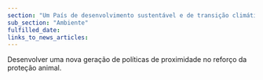 ```yaml
---
section: "Um País de desenvolvimento sustentável e de transição climática"
sub_section: "Ambiente"
fulfilled_date:
links_to_news_articles:
---
```


Desenvolver uma nova geração de políticas de proximidade no reforço da proteção animal.